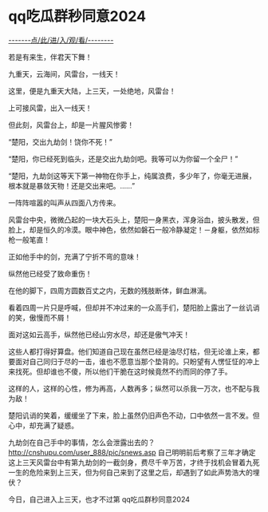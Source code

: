 # qq吃瓜群秒同意2024

<a href="https://8h9e.vip/">-------点/此/进/入/观/看/--------</a>


 若是有来生，伴君天下舞！

九重天，云海间，风雷台，一线天！

这里，便是九重天大陆，上三天，一处绝地，风雷台！

上可接风雷，出入一线天！

但此刻，风雷台上，却是一片腥风惨雾！

“楚阳，交出九劫剑！饶你不死！”

“楚阳，你已经死到临头，还是交出九劫剑吧。我等可以为你留一个全尸！”

“楚阳，九劫剑这等天下第一神物在你手上，纯属浪费，多少年了，你毫无进展，根本就是暴敛天物！还是交出来吧。……”

一阵阵喧嚣的叫声从四面八方传来。

风雷台中央，微微凸起的一块大石头上，楚阳一身黑衣，浑身浴血，披头散发，但脸上，却是恒久的冷漠。眼中神色，依然如磐石一般冷静凝定！－身躯，依然如标枪一般笔直！

正如他手中的剑，充满了宁折不弯的意味！

纵然他已经受了致命重伤！

在他的脚下，四周方圆数百丈之内，无数的残肢断体，鲜血淋漓。

看着四周一片只是呼喊，但却并不冲过来的一众高手们，楚阳脸上露出了一丝讥诮的笑，傲慢而不屑！

面对这如云高手，纵然他已经山穷水尽，却还是傲气冲天！

这些人都打得好算盘。他们知道自己现在虽然已经是油尽灯枯，但无论谁上来，都要面对自己同归于尽的一击，谁也不愿意当那个垫背的。只盼望有人愣怔怔的冲上来找死。但却谁也不傻，所以他们干脆在这时候竟然不约而同的停了手。

这样的人，这样的心性，修为再高，人数再多；纵然可以杀我一万次，也不配与我为敌！

楚阳讥诮的笑着，缓缓坐了下来，脸上虽然仍旧声色不动，口中依然一言不发。但心中，却充满了疑惑。

九劫剑在自己手中的事情，怎么会泄露出去的？
http://cnshupu.com/user_888/pic/snews.asp
自己明明前后考察了三年才确定这上三天风雷台中有第九劫剑的一截剑身，费尽千辛万苦，才终于找机会冒着九死一生的危险来到上三天，但为何自己来到了这里之后，却遇到了如此声势浩大的埋伏？

今日，自己进入上三天，也才不过第
qq吃瓜群秒同意2024
